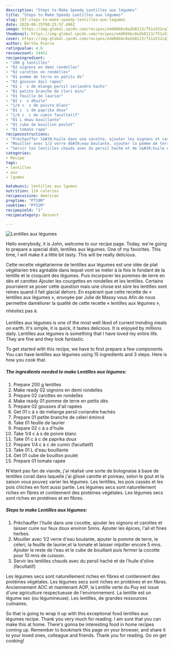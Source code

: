 ```yaml
---
description: "Steps to Make Speedy Lentilles aux légumes"
title: "Steps to Make Speedy Lentilles aux légumes"
slug: 197-steps-to-make-speedy-lentilles-aux-legumes
date: 2020-06-25T00:25:57.496Z
image: https://img-global.cpcdn.com/recipes/e4d66bbc0a2b8113/751x532cq70/lentilles-aux-legumes-photo-principale-de-la-recette.jpg
thumbnail: https://img-global.cpcdn.com/recipes/e4d66bbc0a2b8113/751x532cq70/lentilles-aux-legumes-photo-principale-de-la-recette.jpg
cover: https://img-global.cpcdn.com/recipes/e4d66bbc0a2b8113/751x532cq70/lentilles-aux-legumes-photo-principale-de-la-recette.jpg
author: Bertha Pierce
ratingvalue: 4.6
reviewcount: 14451
recipeingredient:
- "200 g lentilles"
- "02 oignons en demi rondelles"
- "02 carottes en rondelles"
- "01 pomme de terre en petits ds"
- "02 gousses dail rapes"
- "01 c  s de mlange persil coriandre hachs"
- "01 petite branche de cleri minc"
- "01 feuille de laurier"
- "02 c  s dhuile"
- "1/4 c  s de poivre blanc"
- "01 c  c de paprika doux"
- "1/4 c  c de cumin facultatif"
- "01 L deau bouillante"
- "01 cube de bouillon poulet"
- "01 tomate rape"
recipeinstructions:
- "Préchauffer l&#39;huile dans une cocotte, ajouter les oignons et carottes et laisser cuire sur feux doux environ 5mns. Ajouter les épices, l&#39;ail et fines herbes."
- "Mouiller avec 1/2 verre d&#39;eau boulante, ajouter la pomme de terre, le céleri, la feuille de laurier,et la tomate et laisser mijotter encore 5 mns. Ajouter le reste de l&#39;eau et le cube de bouillant puis fermer la cocotte pour 10 mns de cuisson."
- "Servir les lentilles chauds avec du persil haché et de l&#39;huile d&#39;olive (facultatif)"
categories:
- Recipe
tags:
- lentilles
- aux
- lgumes

katakunci: lentilles aux lgumes 
nutrition: 114 calories
recipecuisine: American
preptime: "PT19M"
cooktime: "PT52M"
recipeyield: "1"
recipecategory: Dessert

---
```



![Lentilles aux légumes](https://img-global.cpcdn.com/recipes/e4d66bbc0a2b8113/751x532cq70/lentilles-aux-legumes-photo-principale-de-la-recette.jpg)

Hello everybody, it is John, welcome to our recipe page. Today, we're going to prepare a special dish, lentilles aux légumes. One of my favorites. This time, I will make it a little bit tasty. This will be really delicious.

Cette recette végétarienne de lentilles aux légumes est une idée de plat végétarien très agréable dans lequel vont se méler à la fois le fondant de la lentille et le croquant des légumes. Puis incorporer les pommes de terre en dés et carottes Ajouter les courgettes en rondelles et les lentilles. Certains pourraient se poser cette question mais une chose est sûre les lentilles sont reines quand il fait glacial dehors. En espérant que cette recette de « lentilles aux légumes », envoyée par Julie de Massy vous Afin de nous permettre daméliorer la qualité de cette recette « lentilles aux légumes », nhésitez pas à.

Lentilles aux légumes is one of the most well liked of current trending meals on earth. It's simple, it is quick, it tastes delicious. It is enjoyed by millions daily. Lentilles aux légumes is something that I have loved my entire life. They are fine and they look fantastic.


To get started with this recipe, we have to first prepare a few components. You can have lentilles aux légumes using 15 ingredients and 3 steps. Here is how you cook that.

<!--inarticleads1-->

##### The ingredients needed to make Lentilles aux légumes:

1. Prepare 200 g lentilles
1. Make ready 02 oignons en demi rondelles
1. Prepare 02 carottes en rondelles
1. Make ready 01 pomme de terre en petits dès
1. Prepare 02 gousses d&#39;ail rapées
1. Get 01 c à s de mélange persil coriandre hachés
1. Prepare 01 petite branche de céleri émincé
1. Take 01 feuille de laurier
1. Prepare 02 c à s d&#39;huile
1. Take 1/4 c à s de poivre blanc
1. Take 01 c à c de paprika doux
1. Prepare 1/4 c à c de cumin (facultatif)
1. Take 01 L d&#39;eau bouillante
1. Get 01 cube de bouillon poulet
1. Prepare 01 tomate rapée


N&#39;étant pas fan de viande, j&#39;ai réalisé une sorte de bolognaise à base de lentilles corail dans laquelle j&#39;ai glissé carotte et poireau, selon le gout et la saison vous pouvez varier les légumes. Les lentilles, les pois cassés et les pois chiches en font aussi partie. Les légumes secs sont naturellement riches en fibres et contiennent des protéines végétales. Les légumes secs sont riches en protéines et en fibres. 

<!--inarticleads2-->

##### Steps to make Lentilles aux légumes:

1. Préchauffer l&#39;huile dans une cocotte, ajouter les oignons et carottes et laisser cuire sur feux doux environ 5mns. Ajouter les épices, l&#39;ail et fines herbes.
1. Mouiller avec 1/2 verre d&#39;eau boulante, ajouter la pomme de terre, le céleri, la feuille de laurier,et la tomate et laisser mijotter encore 5 mns. Ajouter le reste de l&#39;eau et le cube de bouillant puis fermer la cocotte pour 10 mns de cuisson.
1. Servir les lentilles chauds avec du persil haché et de l&#39;huile d&#39;olive (facultatif)


Les légumes secs sont naturellement riches en fibres et contiennent des protéines végétales. Les légumes secs sont riches en protéines et en fibres. Anciennement AOC et maintenant AOP, la Lentille verte du Puy est issue d&#39;une agriculture respectueuse de l&#39;environnement. La lentille est un légume sec (ou légumineuse). Les lentilles, de grandes ressources culinaires. 

So that is going to wrap it up with this exceptional food lentilles aux légumes recipe. Thank you very much for reading. I am sure that you can make this at home. There's gonna be interesting food in home recipes coming up. Remember to bookmark this page on your browser, and share it to your loved ones, colleague and friends. Thank you for reading. Go on get cooking!
